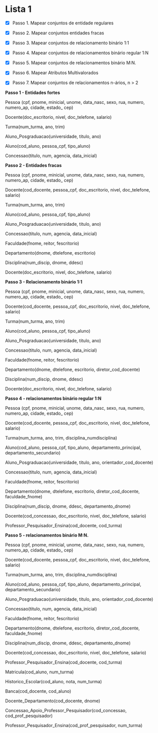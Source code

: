 # Lista 1

- [x]  Passo 1. Mapear conjuntos de entidade regulares
- [x]  Passo 2. Mapear conjuntos entidades fracas
- [x]  Passo 3. Mapear conjuntos de relacionamento binário 1:1
- [x]  Passo 4. Mapear conjuntos de relacionamentos binário regular 1:N
- [x]  Passo 5. Mapear conjuntos de relacionamentos binário M:N.
- [x]  Passo 6. Mapear Atributos Multivalorados
- [x]  Passo 7. Mapear conjuntos de relacionamentos n-ários, n > 2


**Passo 1 - Entidades fortes**

Pessoa (cpf, pnome, minicial, unome, data_nasc, sexo, rua, numero, numero_ap, cidade, estado_ cep)

Docente(doc_escritorio, nivel, doc_telefone, salario)

Turma(num_turma, ano, trim)

Aluno_Posgraduacao(universidade, titulo, ano)

Aluno(cod_aluno, pessoa_cpf, tipo_aluno)

Concessao(titulo, num, agencia, data_inicial)


**Passo 2 - Entidades fracas**

Pessoa (cpf, pnome, minicial, unome, data_nasc, sexo, rua, numero, numero_ap, cidade, estado_ cep)

Docente(cod_docente, pessoa_cpf, doc_escritorio, nivel, doc_telefone, salario)

Turma(num_turma, ano, trim)

Aluno(cod_aluno, pessoa_cpf, tipo_aluno)

Aluno_Posgraduacao(universidade, titulo, ano)

Concessao(titulo, num, agencia, data_inicial)

Faculdade(fnome, reitor, fescritorio)

Departamento(dnome, dtelefone, escritorio)

Disciplina(num_discip, dnome, ddesc)

Docente(doc_escritorio, nivel, doc_telefone, salario)


**Passo 3 - Relacionamento binário 1:1**

Pessoa (cpf, pnome, minicial, unome, data_nasc, sexo, rua, numero, numero_ap, cidade, estado_ cep)

Docente(cod_docente, pessoa_cpf, doc_escritorio, nivel, doc_telefone, salario)

Turma(num_turma, ano, trim)

Aluno(cod_aluno, pessoa_cpf, tipo_aluno)

Aluno_Posgraduacao(universidade, titulo, ano)

Concessao(titulo, num, agencia, data_inicial)

Faculdade(fnome, reitor, fescritorio)

Departamento(dnome, dtelefone, escritorio, diretor_cod_docente)

Disciplina(num_discip, dnome, ddesc)

Docente(doc_escritorio, nivel, doc_telefone, salario)


**Passo 4 - relacionamentos binário regular 1:N**

Pessoa (cpf, pnome, minicial, unome, data_nasc, sexo, rua, numero, numero_ap, cidade, estado_ cep)

Docente(cod_docente, pessoa_cpf, doc_escritorio, nivel, doc_telefone, salario)

Turma(num_turma, ano, trim, disciplina_numdisciplina)

Aluno(cod_aluno, pessoa_cpf, tipo_aluno, departamento_principal, departamento_secundario)

Aluno_Posgraduacao(universidade, titulo, ano, orientador_cod_docente)

Concessao(titulo, num, agencia, data_inicial)

Faculdade(fnome, reitor, fescritorio)

Departamento(dnome, dtelefone, escritorio, diretor_cod_docente, faculdade_fnome)

Disciplina(num_discip, dnome, ddesc, departamento_dnome)

Docente(cod_concessao, doc_escritorio, nivel, doc_telefone, salario)

Professor_Pesquisador_Ensina(cod_docente, cod_turma)


**Passo 5 - relacionamentos binário M:N.** 

Pessoa (cpf, pnome, minicial, unome, data_nasc, sexo, rua, numero, numero_ap, cidade, estado_ cep)

Docente(cod_docente, pessoa_cpf, doc_escritorio, nivel, doc_telefone, salario)

Turma(num_turma, ano, trim, disciplina_numdisciplina)

Aluno(cod_aluno, pessoa_cpf, tipo_aluno, departamento_principal, departamento_secundario)

Aluno_Posgraduacao(universidade, titulo, ano, orientador_cod_docente)

Concessao(titulo, num, agencia, data_inicial)

Faculdade(fnome, reitor, fescritorio)

Departamento(dnome, dtelefone, escritorio, diretor_cod_docente, faculdade_fnome)

Disciplina(num_discip, dnome, ddesc, departamento_dnome)

Docente(cod_concessao, doc_escritorio, nivel, doc_telefone, salario)

Professor_Pesquisador_Ensina(cod_docente, cod_turma)

Matricula(cod_aluno, num_turma)

Historico_Escolar(cod_aluno, nota, num_turma)

Banca(cod_docente, cod_aluno)

Docente_Departamento(cod_docente, dnome)

Concessao_Apoio_Professor_Pesquisador(cod_concessao, cod_prof_pesquisador)

Professor_Pesquisador_Ensina(cod_prof_pesquisador, num_turma)